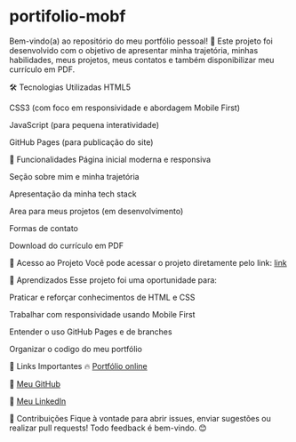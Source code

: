 # portifolio-mobf

Bem-vindo(a) ao repositório do meu portfólio pessoal! 🚀
Este projeto foi desenvolvido com o objetivo de apresentar minha trajetória, minhas habilidades, meus projetos, meus contatos e também disponibilizar meu currículo em PDF.

🛠️ Tecnologias Utilizadas
HTML5

CSS3 (com foco em responsividade e abordagem Mobile First)

JavaScript (para pequena interatividade)

GitHub Pages (para publicação do site)

🎯 Funcionalidades
Página inicial moderna e responsiva

Seção sobre mim e minha trajetória

Apresentação da minha tech stack

Area para meus projetos (em desenvolvimento)

Formas de contato

Download do currículo em PDF

🚀 Acesso ao Projeto
Você pode acessar o projeto diretamente pelo link:
[link](https://jgabrielcode.github.io/portifolio-mobf/)


🧠 Aprendizados
Esse projeto foi uma oportunidade para:

Praticar e reforçar conhecimentos de HTML e CSS

Trabalhar com responsividade usando Mobile First

Entender o uso GitHub Pages e de branches

Organizar o codigo do meu portfólio

🔗 Links Importantes
🔥 [Portfólio online](https://jgabrielcode.github.io/portifolio-mobf/)

🐙 [Meu GitHub](https://github.com/jgabrielcode)

💼 [Meu LinkedIn](https://www.linkedin.com/in/jo%C3%A3o-gabriel-de-freitas-costa-652b82261/)

🤝 Contribuições
Fique à vontade para abrir issues, enviar sugestões ou realizar pull requests!
Todo feedback é bem-vindo. 😊
